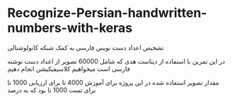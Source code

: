 # Recognize-Persian-handwritten-numbers-with-keras
تشخیص اعداد دست نویس فارسی به کمک شبکه کانولوشنالی

در این تمرین با استفاده از دیتاست هدی که شامل 60000 تصویر از اعداد دست نوشته فارسی است 
 میخواهیم  کلاسیفیکیشن انجام دهیم 

مقدار تصویر استفاده شده در این پروژه 
برای آموزش 4000 تا
برای ارزیابی 1000 تا 
برای تست 1000 تا 
بود که به درصد 
